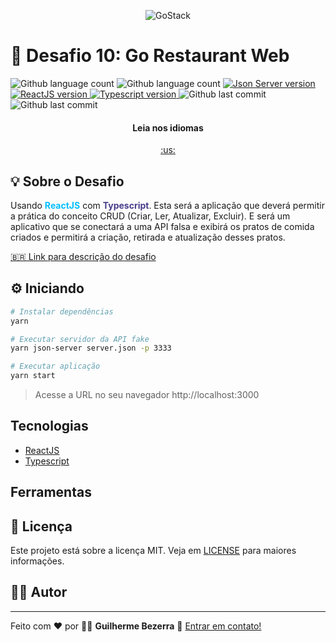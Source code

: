 <p align="center">
    <img alt="GoStack" src="https://imagensbrasil.org/images/2021/08/03/Rocketseat---Bootcamp-GoStack-11-Banner.png" />
</p>

# :rocket: Desafio 10: Go Restaurant Web

<p align="left">
    <img alt="Github language count" src="https://img.shields.io/github/languages/count/gbdsantos/bootcamp-gostack-challenge-10-gorestaurant">

  <img alt="Github language count" src="https://img.shields.io/github/languages/top/gbdsantos/bootcamp-gostack-challenge-10-gorestaurant">

  <a href="https://www.npmjs.com/package/json-server">
    <img alt="Json Server version" src="https://img.shields.io/github/package-json/dependency-version/gbdsantos/bootcamp-gostack-challenge-10-gorestaurant/dev/json-server">
  </a>

  <a href="https://reactjs.org/">
    <img alt="ReactJS version" src="https://img.shields.io/github/package-json/dependency-version/gbdsantos/bootcamp-gostack-challenge-10-gorestaurant/react">
  </a>

  <a href="https://www.typescriptlang.org/">
    <img alt="Typescript version" src="https://img.shields.io/github/package-json/dependency-version/gbdsantos/bootcamp-gostack-challenge-10-gorestaurant/typescript">
  </a>

  <img alt="Github last commit" src="https://wakatime.com/badge/github/gbdsantos/bootcamp-gostack-challenge-10-gorestaurant.svg">

  <img alt="Github last commit" src="https://img.shields.io/github/last-commit/gbdsantos/bootcamp-gostack-challenge-10-gorestaurant">
</p>

<div align="center">
  <h4 align="center">Leia nos idiomas</h4>
  <a href="https://github.com/gbdsantos/bootcamp-gostack-challenge-10-gorestaurant">:us:
  </a>
</div>

## :bulb: Sobre o Desafio

Usando <span style="color:deepskyblue; font-weight:bold;">ReactJS</span> com <span style="color:darkslateblue; font-weight:bold;">Typescript</span>.
Esta será a aplicação que deverá permitir a prática do conceito CRUD (Criar, Ler, Atualizar, Excluir). E será um aplicativo que se conectará a uma API falsa e exibirá os pratos de comida criados e permitirá a criação, retirada e atualização desses pratos.

[:brazil: Link para descrição do desafio](https://github.com/rocketseat-education/bootcamp-gostack-desafios/tree/master/desafio-reactjs-crud)

## :gear: Iniciando

```Bash
# Instalar dependências
yarn 

# Executar servidor da API fake
yarn json-server server.json -p 3333

# Executar aplicação
yarn start
```

> Acesse a URL no seu navegador http://localhost:3000

## Tecnologias

- [ReactJS](https://reactjs.org/)
- [Typescript](https://www.typescriptlang.org/)

## Ferramentas

## :memo: Licença

Este projeto está sobre a licença MIT. Veja em [LICENSE](https://github.com/gbdsantos/bootcamp-gostack-challenge-10-gorestaurant/blob/master/LICENSE) para maiores informações.

## :man_astronaut: Autor

---
Feito com ♥ por :man_astronaut: **Guilherme Bezerra** :wave: [Entrar em contato!](https://www.linkedin.com/in/gbdsantos/)